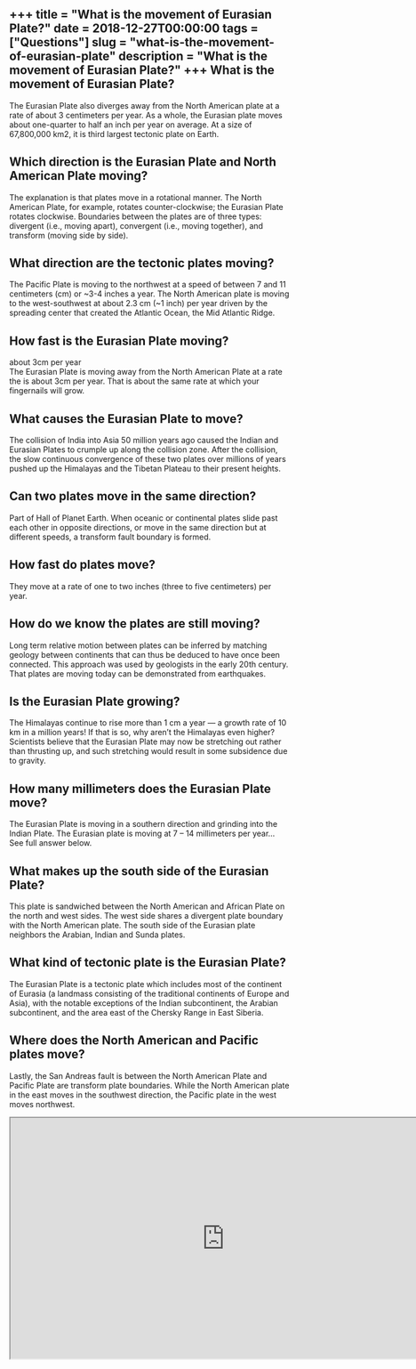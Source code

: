 +++
title = "What is the movement of Eurasian Plate?"
date = 2018-12-27T00:00:00
tags = ["Questions"]
slug = "what-is-the-movement-of-eurasian-plate"
description = "What is the movement of Eurasian Plate?"
+++
What is the movement of Eurasian Plate?
---------------------------------------

The Eurasian Plate also diverges away from the North American plate at a rate of about 3 centimeters per year. As a whole, the Eurasian plate moves about one-quarter to half an inch per year on average. At a size of 67,800,000 km2, it is third largest tectonic plate on Earth.

Which direction is the Eurasian Plate and North American Plate moving?
----------------------------------------------------------------------

The explanation is that plates move in a rotational manner. The North American Plate, for example, rotates counter-clockwise; the Eurasian Plate rotates clockwise. Boundaries between the plates are of three types: divergent (i.e., moving apart), convergent (i.e., moving together), and transform (moving side by side).

What direction are the tectonic plates moving?
----------------------------------------------

The Pacific Plate is moving to the northwest at a speed of between 7 and 11 centimeters (cm) or ~3-4 inches a year. The North American plate is moving to the west-southwest at about 2.3 cm (~1 inch) per year driven by the spreading center that created the Atlantic Ocean, the Mid Atlantic Ridge.

How fast is the Eurasian Plate moving?
--------------------------------------

about 3cm per year  
The Eurasian Plate is moving away from the North American Plate at a rate the is about 3cm per year. That is about the same rate at which your fingernails will grow.

What causes the Eurasian Plate to move?
---------------------------------------

The collision of India into Asia 50 million years ago caused the Indian and Eurasian Plates to crumple up along the collision zone. After the collision, the slow continuous convergence of these two plates over millions of years pushed up the Himalayas and the Tibetan Plateau to their present heights.

Can two plates move in the same direction?
------------------------------------------

Part of Hall of Planet Earth. When oceanic or continental plates slide past each other in opposite directions, or move in the same direction but at different speeds, a transform fault boundary is formed.

How fast do plates move?
------------------------

They move at a rate of one to two inches (three to five centimeters) per year.

How do we know the plates are still moving?
-------------------------------------------

Long term relative motion between plates can be inferred by matching geology between continents that can thus be deduced to have once been connected. This approach was used by geologists in the early 20th century. That plates are moving today can be demonstrated from earthquakes.

Is the Eurasian Plate growing?
------------------------------

The Himalayas continue to rise more than 1 cm a year — a growth rate of 10 km in a million years! If that is so, why aren’t the Himalayas even higher? Scientists believe that the Eurasian Plate may now be stretching out rather than thrusting up, and such stretching would result in some subsidence due to gravity.

How many millimeters does the Eurasian Plate move?
--------------------------------------------------

The Eurasian Plate is moving in a southern direction and grinding into the Indian Plate. The Eurasian plate is moving at 7 – 14 millimeters per year… See full answer below.

What makes up the south side of the Eurasian Plate?
---------------------------------------------------

This plate is sandwiched between the North American and African Plate on the north and west sides. The west side shares a divergent plate boundary with the North American plate. The south side of the Eurasian plate neighbors the Arabian, Indian and Sunda plates.

What kind of tectonic plate is the Eurasian Plate?
--------------------------------------------------

The Eurasian Plate is a tectonic plate which includes most of the continent of Eurasia (a landmass consisting of the traditional continents of Europe and Asia), with the notable exceptions of the Indian subcontinent, the Arabian subcontinent, and the area east of the Chersky Range in East Siberia.

Where does the North American and Pacific plates move?
------------------------------------------------------

Lastly, the San Andreas fault is between the North American Plate and Pacific Plate are transform plate boundaries. While the North American plate in the east moves in the southwest direction, the Pacific plate in the west moves northwest.

<iframe allow="accelerometer; autoplay; clipboard-write; encrypted-media; gyroscope; picture-in-picture" allowfullscreen="" class="__youtube_prefs__  epyt-is-override  no-lazyload" data-no-lazy="1" data-origheight="433" data-origwidth="770" data-skipgform_ajax_framebjll="" height="433" id="_ytid_22820" loading="lazy" src="https://www.youtube.com/embed/RA2-Vc4PIOY?enablejsapi=1&autoplay=0&cc_load_policy=0&cc_lang_pref=&iv_load_policy=1&loop=0&modestbranding=0&rel=1&fs=1&playsinline=0&autohide=2&theme=dark&color=red&controls=1&" title="YouTube player" width="770"></iframe>